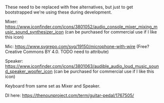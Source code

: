 These need to be replaced with free alternatives, but just to get bootstrapped we're using these during development.

Mixer: https://www.iconfinder.com/icons/3801052/audio_console_mixer_mixing_music_sound_synthesizer_icon (can be purchased for commercial use if I like this icon)

Mic: https://www.svgrepo.com/svg/19150/microphone-with-wire (Free? Creative Commons BY 4.0. TODO need to attribute)

Speaker: https://www.iconfinder.com/icons/3801063/audible_audio_loud_music_sound_speaker_woofer_icon (can be purchased for commercial use if I like this icon)

Keyboard from same set as Mixer and Speaker.

DI here: https://thenounproject.com/term/guitar-pedal/1767505/